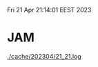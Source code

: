 Fri 21 Apr 21:14:01 EEST 2023
# JAM
<a href='./cache/202304/21_21.log'>./cache/202304/21_21.log</a>
